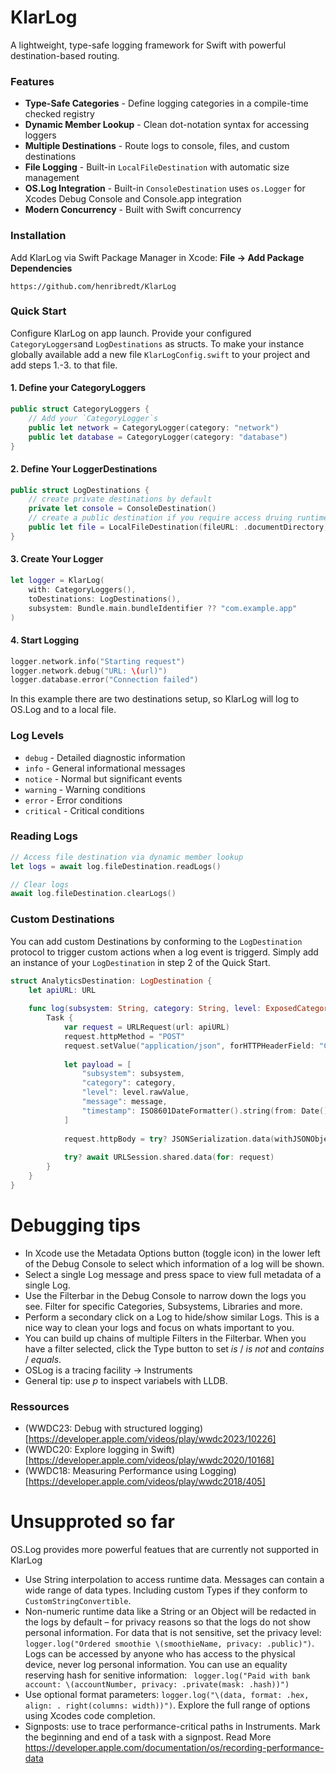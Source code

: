 # KlarLog

A lightweight, type-safe logging framework for Swift with powerful destination-based routing.

### Features

- **Type-Safe Categories** - Define logging categories in a compile-time checked registry
- **Dynamic Member Lookup** - Clean dot-notation syntax for accessing loggers
- **Multiple Destinations** - Route logs to console, files, and custom destinations
- **File Logging** - Built-in `LocalFileDestination` with automatic size management
- **OS.Log Integration** - Built-in `ConsoleDestination` uses `os.Logger` for Xcodes Debug Console and Console.app integration
- **Modern Concurrency** - Built with Swift concurrency

### Installation

Add KlarLog via Swift Package Manager in Xcode: **File → Add Package Dependencies**
```
https://github.com/henribredt/KlarLog
```


### Quick Start
Configure KlarLog on app launch. Provide your configured `CategoryLoggers`and `LogDestinations` as structs.
To make your instance globally available add a new file `KlarLogConfig.swift` to your project and add steps 1.-3. to that file.
#### 1. Define your CategoryLoggers
```swift
public struct CategoryLoggers {
    // Add your `CategoryLogger`s
    public let network = CategoryLogger(category: "network")
    public let database = CategoryLogger(category: "database")
}
```

#### 2. Define Your LoggerDestinations
```swift
public struct LogDestinations {
    // create private destinations by default
    private let console = ConsoleDestination()
    // create a public destination if you require access druing runtime, e.g. for collecting logs
    public let file = LocalFileDestination(fileURL: .documentDirectory, maxMessages: 800)
}
```

#### 3. Create Your Logger
```swift
let logger = KlarLog(
    with: CategoryLoggers(),
    toDestinations: LogDestinations(),
    subsystem: Bundle.main.bundleIdentifier ?? "com.example.app"
)
```

#### 4. Start Logging
```swift
logger.network.info("Starting request")
logger.network.debug("URL: \(url)")
logger.database.error("Connection failed")
```
In this example there are two destinations setup, so KlarLog will log to OS.Log and to a local file.

### Log Levels

- `debug` - Detailed diagnostic information
- `info` - General informational messages
- `notice` - Normal but significant events
- `warning` - Warning conditions
- `error` - Error conditions
- `critical` - Critical conditions

### Reading Logs
```swift
// Access file destination via dynamic member lookup
let logs = await log.fileDestination.readLogs()

// Clear logs
await log.fileDestination.clearLogs()
```

### Custom Destinations
You can add custom Destinations by conforming to the `LogDestination` protocol to trigger custom actions when a log event is triggerd.
Simply add an instance of your `LogDestination` in step 2 of the Quick Start.
```swift
struct AnalyticsDestination: LogDestination {
    let apiURL: URL
    
    func log(subsystem: String, category: String, level: ExposedCategoryLogger.Level, message: String) {
        Task {
            var request = URLRequest(url: apiURL)
            request.httpMethod = "POST"
            request.setValue("application/json", forHTTPHeaderField: "Content-Type")
            
            let payload = [
                "subsystem": subsystem,
                "category": category,
                "level": level.rawValue,
                "message": message,
                "timestamp": ISO8601DateFormatter().string(from: Date())
            ]
            
            request.httpBody = try? JSONSerialization.data(withJSONObject: payload)
            
            try? await URLSession.shared.data(for: request)
        }
    }
}
```

# Debugging tips
- In Xcode use the Metadata Options button (toggle icon) in the lower left of the Debug Console to select which information of a log will be shown.
- Select a single Log message and press space to view full metadata of a single Log.
- Use the Filterbar in the Debug Console to narrow down the logs you see. Filter for specific Categories, Subsystems, Libraries and more.
- Perform a secondary click on a Log to hide/show similar Logs. This is a nice way to clean your logs and focus on whats important to you.
- You can build up chains of multiple Filters in the Filterbar. When you have a filter selected, click the Type button to set _is_ / _is not_ and _contains_ / _equals_.
- OSLog is a tracing facility -> Instruments
- General tip: use _p_ to inspect variabels with LLDB.

### Ressources
- (WWDC23: Debug with structured logging)[https://developer.apple.com/videos/play/wwdc2023/10226]
- (WWDC20: Explore logging in Swift)[https://developer.apple.com/videos/play/wwdc2020/10168]
- (WWDC18: Measuring Performance using Logging)[https://developer.apple.com/videos/play/wwdc2018/405]
 
# Unsupproted so far
OS.Log provides more powerful featues that are currently not supported in KlarLog
- Use String interpolation to access runtime data. Messages can contain a wide range of data types. Including custom Types if they conform to `CustomStringConvertible`.
- Non-numeric runtime data like a String or an Object will be redacted in the logs by default <private> – for privacy reasons so that the logs do not show personal information. For data that is not sensitive, set the privacy level: `logger.log("Ordered smoothie \(smoothieName, privacy: .public)")`. Logs can be accessed by anyone who has access to the physical device, never log personal information. You can use an equality reserving hash for senitive information: ` logger.log("Paid with bank account: \(accountNumber, privacy: .private(mask: .hash))")`
- Use optional format parameters: `logger.log("\(data, format: .hex, align: . right(columns: width))")`. Explore the full range of options using Xcodes code completion.
- Signposts: use to trace performance-critical paths in Instruments. Mark the beginning and end of a task with a signpost. Read More https://developer.apple.com/documentation/os/recording-performance-data



